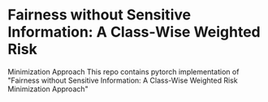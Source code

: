 # Fairness without Sensitive Information: A Class-Wise Weighted Risk
Minimization Approach
This repo contains pytorch implementation of "Fairness without Sensitive Information: A Class-Wise Weighted Risk
Minimization Approach"


